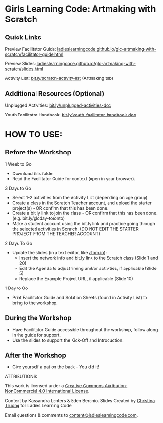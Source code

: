 # Girls Learning Code: Artmaking with Scratch

## Quick Links

Preview Facilitator Guide: <a href="https://ladieslearningcode.github.io/glc-artmaking-with-scratch/facilitator-guide.html">ladieslearningcode.github.io/glc-artmaking-with-scratch/facilitator-guide.html</a>

Preview Slides: <a href="https://ladieslearningcode.github.io/glc-artmaking-with-scratch/slides.html">ladieslearningcode.github.io/glc-artmaking-with-scratch/slides.html</a>

Activity List: <a href="http://bit.ly/scratch-activity-list">bit.ly/scratch-activity-list</a> (Artmaking tab)

## Additional Resources (Optional)

Unplugged Activities: <a href="http://bit.ly/unplugged-activities-doc">bit.ly/unplugged-activities-doc</a>

Youth Facilitator Handbook: <a href="http://bit.ly/youth-facilitator-handbook-doc">bit.ly/youth-facilitator-handbook-doc</a>


# HOW TO USE:
## Before the Workshop
1 Week to Go

* Download this folder.
* Read the Facilitator Guide for context (open in your browser).

3 Days to Go

* Select 1-2 activities from the Activity List (depending on age group)
* Create a class in the Scratch Teacher account, and upload the starter project(s) - OR confirm that this has been done.
* Create a bit.ly link to join the class - OR confirm that this has been done. (e.g. bit.ly/glcday-toronto)
* Make a student account using the bit.ly link and practice going through the selected activities in Scratch. (DO NOT EDIT THE STARTER PROJECT FROM THE TEACHER ACCOUNT)

2 Days To Go

* Update the slides (in a text editor, like <a href="https://atom.io/">atom.io</a>):
    * Insert the network info and bit.ly link to the Scratch class (Slide 1 and 20)
    * Edit the Agenda to adjust timing and/or activities, if applicable (Slide 5)
    * Replace the Example Project URL, if applicable (Slide 10)

1 Day to Go

* Print Facilitator Guide and Solution Sheets (found in Activity List) to bring to the workshop.

## During the Workshop
* Have Facilitator Guide accessible throughout the workshop, follow along in the guide for support.
* Use the slides to support the Kick-Off and Introduction.

## After the Workshop
* Give yourself a pat on the back - You did it!


ATTRIBUTIONS:

This work is licensed under a <a rel="license" href="http://creativecommons.org/licenses/by-nc/4.0/">Creative Commons Attribution-NonCommercial 4.0 International License</a>.

Content by Kassandra Lenters & Eden Beronio. Slides Created by [Christina Truong](http://twitter.com/christinatruong) for Ladies Learning Code.

Email questions & comments to <content@ladieslearningcode.com>.
